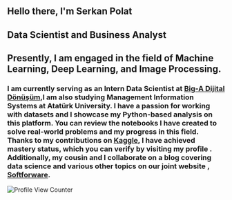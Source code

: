 Hello there, I'm Serkan Polat
------------------------------------
Data Scientist and Business Analyst
------------------------------------
Presently, I am engaged in the field of Machine Learning, Deep Learning, and Image Processing.
------------------------------------
### I am currently serving as an Intern Data Scientist at [Big-A Dijital Dönüşüm](https://big-a.com.tr/),I am also studying Management Information Systems at Atatürk University. I have a passion for working with datasets and I showcase my Python-based analysis on this platform. You can review the notebooks I have created to solve real-world problems and my progress in this field. Thanks to my contributions on [Kaggle](https://www.kaggle.com/serkanp), I have achieved mastery status, which you can verify by visiting my profile . Additionally, my cousin and I collaborate on a blog covering data science and various other topics on our joint website , [Softforware](https://softforware.tech/).

![Profile View Counter](https://komarev.com/ghpvc/?username=serkannpolatt)












